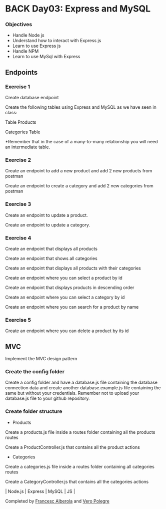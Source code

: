 # BACK Day03: Express and MySQL

### Objectives
- Handle Node js
- Understand how to interact with Express js
- Learn to use Express js
- Handle NPM
- Learn to use MySql with Express

## Endpoints

### Exercise 1

Create database endpoint

Create the following tables using Express and MySQL as we have seen in class:

Table Products

Categories Table

*Remember that in the case of a many-to-many relationship you will need an intermediate table.

### Exercise 2

Create an endpoint to add a new product and add 2 new products from postman

Create an endpoint to create a category and add 2 new categories from postman

### Exercise 3

Create an endpoint to update a product.

Create an endpoint to update a category.

### Exercise 4

Create an endpoint that displays all products

Create an endpoint that shows all categories

Create an endpoint that displays all products with their categories

Create an endpoint where you can select a product by id

Create an endpoint that displays products in descending order

Create an endpoint where you can select a category by id

Create an endpoint where you can search for a product by name

### Exercise 5
Create an endpoint where you can delete a product by its id

## MVC

Implement the MVC design pattern

### Create the config folder

Create a config folder and have a database.js file containing the database connection data and create another database.example.js file containing the same but without your credentials. Remember not to upload your database.js file to your github repository.

### Create folder structure
- Products

Create a products.js file inside a routes folder containing all the products routes

Create a ProductController.js that contains all the product actions

- Categories

Create a categories.js file inside a routes folder containing all categories routes

Create a CategoryController.js that contains all the categories actions

| Node.js | Express | MySQL | JS |

Completed by [Francesc Alberola](https://github.com/cescalberola) and [Vero Polegre](https://github.com/VeroPolegre)
